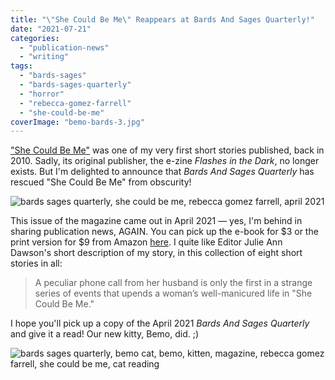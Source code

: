 ```yaml
---
title: "\"She Could Be Me\" Reappears at Bards And Sages Quarterly!"
date: "2021-07-21"
categories:
  - "publication-news"
  - "writing"
tags:
  - "bards-sages"
  - "bards-sages-quarterly"
  - "horror"
  - "rebecca-gomez-farrell"
  - "she-could-be-me"
coverImage: "bemo-bards-3.jpg"
---
```


["She Could Be Me"](/creative-works/she-could-be-me/) was one of my very first short stories published, back in 2010. Sadly, its original publisher, the e-zine _Flashes in the Dark_, no longer exists. But I'm delighted to announce that _Bards And Sages Quarterly_ has rescued "She Could Be Me" from obscurity!

![bards sages quarterly, she could be me, rebecca gomez farrell, april 2021](https://d2ypg8o05lff0b.cloudfront.net/wp-content/uploads/sites/3/2021/07/21210941/Bards-April-2021-She-Could-Be-Me.jpg)

This issue of the magazine came out in April 2021 — yes, I'm behind in sharing publication news, AGAIN. You can pick up the e-book for $3 or the print version for $9 from Amazon [here](https://www.amazon.com/dp/B091DWHD2K). I quite like Editor Julie Ann Dawson's short description of my story, in this collection of eight short stories in all:

> A peculiar phone call from her husband is only the first in a strange series of events that upends a woman’s well-manicured life in "She Could Be Me."

I hope you'll pick up a copy of the April 2021 _Bards And Sages Quarterly_ and give it a read! Our new kitty, Bemo, did. ;)

![bards sages quarterly, bemo cat, bemo, kitten, magazine, rebecca gomez farrell, she could be me, cat reading](https://d2ypg8o05lff0b.cloudfront.net/wp-content/uploads/sites/3/2021/07/21212155/bemo-bards-3-768x768.jpg)
